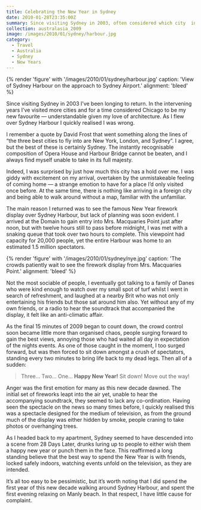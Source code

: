 ```yaml
---
title: Celebrating the New Year in Sydney
date: 2010-01-28T23:35:00Z
summary: Since visiting Sydney in 2003, often considered which city  in the world might be my favourite. As I flew over Sydney Harbour I realised there was no contest.
collection: australasia_2009
image: /images/2010/01/sydney/harbour.jpg
category:
  - Travel
  - Australia
  - Sydney
  - New Years
---
```

{% render 'figure' with '/images/2010/01/sydney/harbour.jpg'
  caption: 'View of Sydney Harbour on the approach to Sydney Airport.'
  alignment: 'bleed'
%}

Since visiting Sydney in 2003 I’ve been longing to return. In the intervening years I’ve visited more cities and for a time considered Chicago to be my new favourite — understandable given my love of architecture. As I flew over Sydney Harbour I quickly realised I was wrong.

I remember a quote by David Frost that went something along the lines of “the three best cities to fly into are New York, London, and Sydney”. I agree, but the best of these is certainly Sydney. The instantly recognisable composition of Opera House and Harbour Bridge cannot be beaten, and I always find myself unable to take in its full majesty.

Indeed, I was surprised by just how much this city has a hold over me. I was giddy with excitement on my arrival, overtaken by the unmistakeable feeling of coming home — a strange emotion to have for a place I’d only visited once before. At the same time, there is nothing like arriving in a foreign city and being able to walk around without a map, familiar with the unfamiliar.

The main reason I returned was to see the famous New Year firework display over Sydney Harbour, but lack of planning was soon evident. I arrived at the Domain to gain entry into Mrs. Macquaries Point just after noon, but with twelve hours still to pass before midnight, I was met with a snaking queue that took over two hours to complete. This viewpoint had capacity for 20,000 people, yet the entire Harbour was home to an estimated 1.5 million spectators.

{% render 'figure' with '/images/2010/01/sydney/nye.jpg'
  caption: 'The crowds patiently wait to see the firework display from Mrs. Macquaries Point.'
  alignment: 'bleed'
%}

Not the most sociable of people, I eventually got talking to a family of Danes who were kind enough to watch over my small spot of turf whilst I went in search of refreshment, and laughed at a nearby Brit who was not only entertaining his friends but those sat around him also. Yet without any of my own friends, or a radio to hear the soundtrack that accompanied the display, it felt like an anti-climatic affair.

As the final 15 minutes of 2009 began to count down, the crowd control soon became little more than organised chaos, people surging forward to gain the best views, annoying those who had waited all day in expectation of the nights events. As one of those caught in the moment, I too surged forward, but was then forced to sit down amongst a crush of spectators, standing every two minutes to bring life back to my dead legs. Then all of a sudden:

> Three…
> Two…
> One…
> **Happy New Year!**
> Sit down!
> Move out the way!

Anger was the first emotion for many as this new decade dawned. The initial set of fireworks leapt into the air yet, unable to hear the accompanying soundtrack, they seemed to lack any co-ordination. Having seen the spectacle on the news so many times before, I quickly realised this was a spectacle designed for the medium of television, as from the ground much of the display was either hidden by smoke, people craning to take photos or overhanging trees.

As I headed back to my apartment, Sydney seemed to have descended into a scene from 28 Days Later, drunks luring up to people to either wish them a happy new year or punch them in the face. This reaffirmed a long standing believe that the best way to spend the New Year is with friends, locked safely indoors, watching events unfold on the television, as they are intended.

It’s all too easy to be pessimistic, but it’s worth noting that I did spend the first year of this new decade walking around Sydney Harbour, and spent the first evening relaxing on Manly beach. In that respect, I have little cause for complaint.
